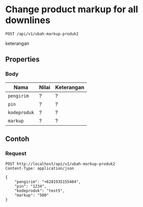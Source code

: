 # Change product markup for all downlines
```http
POST /api/v1/ubah-markup-produk2
```
keterangan
## Properties
### Body
Nama  | Nilai | Keterangan
--- | --- | ---
<code>pengirim</code> | ? | ?
<code>pin</code> | ? | ?
<code>kodeproduk</code> | ? | ?
<code>markup</code> | ? | ?

## Contoh

### Request
```http
POST http://localhost/api/v1/ubah-markup-produk2
Content-Type: application/json

{
    "pengirim": "+6281935155404",
    "pin": "1234",
    "kodeproduk": "test5",
    "markup": "500"
}
```
